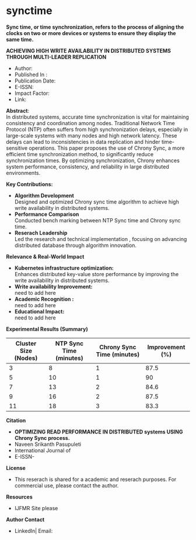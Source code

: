 # synctime
**Sync time, or time synchronization, refers to the process of aligning the clocks on two or more devices or systems to ensure they display the same time.**

**ACHIEVING HIGH WRITE AVAILABILITY IN DISTRIBUTED SYSTEMS THROUGH MULTI-LEADER REPLICATION** 
* Author: 
* Published In : 
* Publication Date:
* E-ISSN:
* Impact Factor:
* Link:

**Abstract**:\
In distributed systems, accurate time synchronization is vital for maintaining consistency and coordination among nodes. Traditional Network Time Protocol (NTP) often suffers from high synchronization delays, especially in large-scale systems with many nodes and high network latency. These delays can lead to inconsistencies in data replication and hinder time-sensitive operations. This paper proposes the use of Chrony Sync, a more efficient time synchronization method, to significantly reduce synchronization times. By optimizing synchronization, Chrony enhances system performance, consistency, and reliability in large distributed environments.

**Key Contributions:** 
* **Algorithm Development** \
  Designed and optimized Chrony sync time algorithm to achieve high write availability in distributed systems.
* **Performance Comparison** \
  Conducted bench marking between NTP Sync time and Chrony sync time.
* **Reserach Leadership** \
  Led the research and technical implementation , focusing on advancing distributed database through algorithm innovation.

**Relevance & Real-World Impact**
* **Kubernetes infrastructure optimization:**\
    Enhances distributed key-value store performance by improving the write availability in distributed systems.
* **Write availability Improvement:** \
    need to add here
* **Academic Recognition :** \
    need to add here
* **Educational Impact:** \
    need to add here

**Experimental Results (Summary)**


| Cluster Size (Nodes) | NTP Sync Time (minutes) | Chrony Sync Time (minutes) | Improvement (%) |
| ---------------------| ----------------------- | -------------------------- | ----------------|
| 3                    | 8                       | 1                          | 87.5            |
| 5                    | 10                      | 1                          | 90              |
| 7                    | 13                      | 2                          | 84.6            |
| 9                    | 16                      | 2                          | 87.5            |
| 11                   | 18                      | 3                          | 83.3            |

**Citation**
* **OPTIMIZING READ PERFORMANCE IN DISTRIBUTED systems USING Chrony Sync process.**
*   Naveen Srikanth Pasupuleti
*   International Journal of
*   E-ISSN- 

**License**
* This reserach is shared for a academic and reserach purposes. For commercial use, please contact the author.

**Resources**
* IJFMR Site please 

**Author Contact** 
  * LinkedIn| Email:
